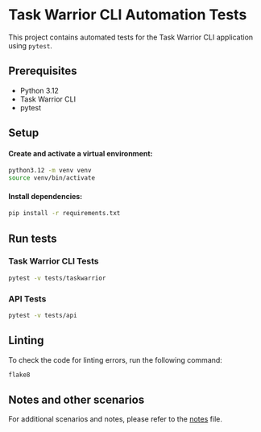 # Task Warrior CLI Automation Tests

This project contains automated tests for the Task Warrior CLI application using `pytest`.

## Prerequisites

- Python 3.12
- Task Warrior CLI
- pytest

## Setup

#### Create and activate a virtual environment:  

```bash
python3.12 -m venv venv
source venv/bin/activate
```

#### Install dependencies:  
```bash
pip install -r requirements.txt
```

## Run tests

### Task Warrior CLI Tests

```bash
pytest -v tests/taskwarrior
```

### API Tests

```bash
pytest -v tests/api
```

## Linting

To check the code for linting errors, run the following command:

```sh
flake8
```

## Notes and other scenarios

For additional scenarios and notes, please refer to the [notes](notes.md) file.
```